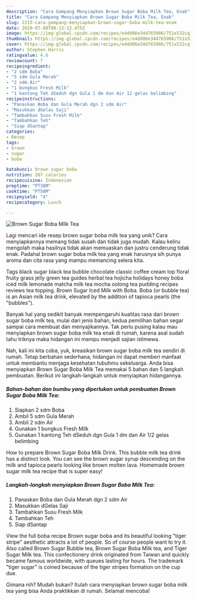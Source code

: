 ```yaml
---
description: "Cara Gampang Menyiapkan Brown Sugar Boba Milk Tea, Enak"
title: "Cara Gampang Menyiapkan Brown Sugar Boba Milk Tea, Enak"
slug: 2215-cara-gampang-menyiapkan-brown-sugar-boba-milk-tea-enak
date: 2020-07-08T08:13:12.475Z
image: https://img-global.cpcdn.com/recipes/e4dd06e34d765906/751x532cq70/brown-sugar-boba-milk-tea-foto-resep-utama.jpg
thumbnail: https://img-global.cpcdn.com/recipes/e4dd06e34d765906/751x532cq70/brown-sugar-boba-milk-tea-foto-resep-utama.jpg
cover: https://img-global.cpcdn.com/recipes/e4dd06e34d765906/751x532cq70/brown-sugar-boba-milk-tea-foto-resep-utama.jpg
author: Stephen Harris
ratingvalue: 4.6
reviewcount: 7
recipeingredient:
- "2 sdm Boba"
- "5 sdm Gula Merah"
- "2 sdm Air"
- "1 bungkus Fresh Milk"
- "1 kantong Teh dSeduh dgn Gula 1 dm dan Air 12 gelas belimbing"
recipeinstructions:
- "Panaskan Boba dan Gula Merah dgn 2 sdm Air"
- "Masukkan dGelas Saji"
- "Tambahkan Susu Fresh Milk"
- "Tambahkan Teh"
- "Siap dSantap"
categories:
- Resep
tags:
- brown
- sugar
- boba

katakunci: brown sugar boba 
nutrition: 267 calories
recipecuisine: Indonesian
preptime: "PT38M"
cooktime: "PT58M"
recipeyield: "4"
recipecategory: Lunch

---
```



![Brown Sugar Boba Milk Tea](https://img-global.cpcdn.com/recipes/e4dd06e34d765906/751x532cq70/brown-sugar-boba-milk-tea-foto-resep-utama.jpg)

Lagi mencari ide resep brown sugar boba milk tea yang unik? Cara menyiapkannya memang tidak susah dan tidak juga mudah. Kalau keliru mengolah maka hasilnya tidak akan memuaskan dan justru cenderung tidak enak. Padahal brown sugar boba milk tea yang enak harusnya sih punya aroma dan cita rasa yang mampu memancing selera kita.

Tags black sugar black tea bubble chocolate classic coffee cream top floral fruity grass jelly green tea guides herbal tea hojicha holidays honey boba iced milk lemonade matcha milk tea mocha oolong tea pudding recipes reviews tea topping. Brown Sugar Iced Milk with Boba. Boba (or bubble tea) is an Asian milk tea drink, elevated by the addition of tapioca pearls (the &#34;bubbles&#34;).

Banyak hal yang sedikit banyak mempengaruhi kualitas rasa dari brown sugar boba milk tea, mulai dari jenis bahan, kedua pemilihan bahan segar sampai cara membuat dan menyajikannya. Tak perlu pusing kalau mau menyiapkan brown sugar boba milk tea enak di rumah, karena asal sudah tahu triknya maka hidangan ini mampu menjadi sajian istimewa.


Nah, kali ini kita coba, yuk, kreasikan brown sugar boba milk tea sendiri di rumah. Tetap berbahan sederhana, hidangan ini dapat memberi manfaat untuk membantu menjaga kesehatan tubuhmu sekeluarga. Anda bisa menyiapkan Brown Sugar Boba Milk Tea memakai 5 bahan dan 5 langkah pembuatan. Berikut ini langkah-langkah untuk menyiapkan hidangannya.

<!--inarticleads1-->

##### Bahan-bahan dan bumbu yang diperlukan untuk pembuatan Brown Sugar Boba Milk Tea:

1. Siapkan 2 sdm Boba
1. Ambil 5 sdm Gula Merah
1. Ambil 2 sdm Air
1. Gunakan 1 bungkus Fresh Milk
1. Gunakan 1 kantong Teh dSeduh dgn Gula 1 dm dan Air 1/2 gelas belimbing


How to prepare Brown Sugar Boba Milk Drink. This bubble milk tea drink has a distinct look. You can see the brown sugar syrup descending on the milk and tapioca pearls looking like brown molten lava. Homemade brown sugar milk tea recipe that is super easy! 

<!--inarticleads2-->

##### Langkah-langkah menyiapkan Brown Sugar Boba Milk Tea:

1. Panaskan Boba dan Gula Merah dgn 2 sdm Air
1. Masukkan dGelas Saji
1. Tambahkan Susu Fresh Milk
1. Tambahkan Teh
1. Siap dSantap


View the full boba recipe Brown sugar boba and its beautiful looking &#34;tiger stripe&#34; aesthetic attracts a lot of people. So of course people want to try it. Also called Brown Sugar Bubble tea, Brown Sugar Boba Milk tea, and Tiger Sugar Milk tea. This confectionery drink originated from Taiwan and quickly became famous worldwide, with queues lasting for hours. The trademark &#34;tiger sugar&#34; is coined because of the tiger stripes formation on the cup due. 

Gimana nih? Mudah bukan? Itulah cara menyiapkan brown sugar boba milk tea yang bisa Anda praktikkan di rumah. Selamat mencoba!
